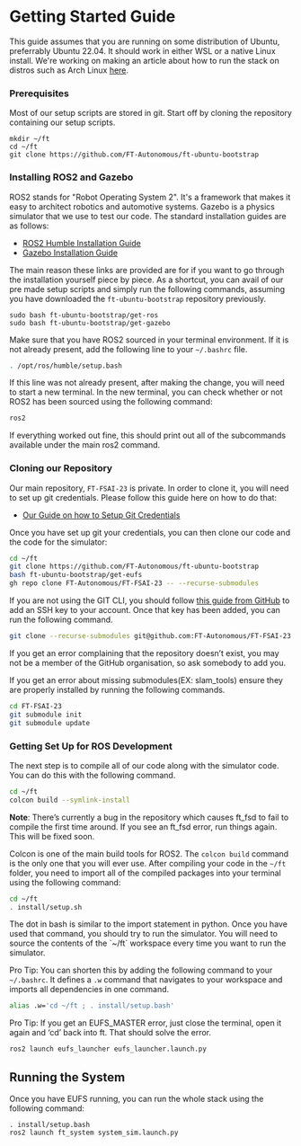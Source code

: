 # Getting Started Guide

This guide assumes that you are running on some distribution of Ubuntu, preferrably Ubuntu 22.04. It should work in either WSL or a native Linux install. We're working on making an article about how to run the stack on distros such as Arch Linux [here](../tutorials/run_code_not_ubuntu.md).

### Prerequisites

Most of our setup scripts are stored in git. Start off by cloning the repository containing our setup scripts.

```
mkdir ~/ft
cd ~/ft
git clone https://github.com/FT-Autonomous/ft-ubuntu-bootstrap
```

### Installing ROS2 and Gazebo

ROS2 stands for "Robot Operating System 2". It's a framework that makes it easy to architect robotics and automotive systems. Gazebo is a physics simulator that we use to test our code. The standard installation guides are as follows:

- [ROS2 Humble Installation Guide](https://docs.ros.org/en/humble/Installation/Ubuntu-Install-Debs.html)
- [Gazebo Installation Guide](https://classic.gazebosim.org/tutorials?tut=install_ubuntu)

The main reason these links are provided are for if you want to go through the installation yourself piece by piece. As a shortcut, you can avail of our pre made setup scripts and simply run the following commands, assuming you have downloaded the `ft-ubuntu-bootstrap` repository previously.

```
sudo bash ft-ubuntu-bootstrap/get-ros
sudo bash ft-ubuntu-bootstrap/get-gazebo
```

Make sure that you have ROS2 sourced in your terminal environment. If it is not already present, add the following line to your `~/.bashrc` file.

```bash
. /opt/ros/humble/setup.bash
```

If this line was not already present, after making the change, you will need to start a new terminal. In the new terminal, you can check whether or not ROS2 has been sourced using  the following command:

```bash
ros2
```

If everything worked out fine, this should print out all of the subcommands available under the main ros2 command.

### Cloning our Repository

Our main repository, `FT-FSAI-23` is private. In order to clone it, you will need to set up git credentials. Please follow this guide here on how to do that:

- [Our Guide on how to Setup Git Credentials](../resources/git.md)

Once you have set up git your credentials, you can then clone our code and the code for the simulator:

```bash
cd ~/ft
git clone https://github.com/FT-Autonomous/ft-ubuntu-bootstrap
bash ft-ubuntu-bootstrap/get-eufs
gh repo clone FT-Autonomous/FT-FSAI-23 -- --recurse-submodules
```

If you are not using the GIT CLI, you should follow [this guide from GitHub](https://docs.github.com/en/authentication/connecting-to-github-with-ssh/generating-a-new-ssh-key-and-adding-it-to-the-ssh-agent) to add an SSH key to your account. Once that key has been added, you can run the following command.

```bash
git clone --recurse-submodules git@github.com:FT-Autonomous/FT-FSAI-23
```

If you get an error complaining that the repository doesn’t exist, you may not be a member of the GitHub organisation, so ask somebody to add you.

If you get an error about missing submodules(EX: slam_tools) ensure they are properly installed by running the following commands.

```bash
cd FT-FSAI-23
git submodule init
git submodule update
```

### Getting Set Up for ROS Development

The next step is to compile all of our code along with the simulator code. You can do this with the following command.

```bash
cd ~/ft
colcon build --symlink-install
```

**Note**: There’s currently a bug in the repository which causes ft\_fsd to fail to compile the first time around. If you see an ft\_fsd error, run things again. This will be fixed soon.

Colcon is one of the main build tools for ROS2. The `colcon build` command is the only one that you will ever use. After compiling your code in the `~/ft` folder, you need to import all of  the compiled packages into your terminal using the following command:

```bash
cd ~/ft
. install/setup.sh
```

The dot in bash is similar to the import statement in python. Once you have used that command, you should try to run the simulator. You will need to source the contents of the \`\~/ft\` workspace every time you want to run the simulator.

Pro Tip: You can shorten this by adding the following command to your `~/.bashrc`. It defines a `.w` command that navigates to your workspace and imports all dependencies in one command.

```bash
alias .w='cd ~/ft ; . install/setup.bash'
```

Pro Tip: If you get an EUFS\_MASTER error, just close the terminal, open it again and ‘cd’ back into ft. That should solve the error.

```bash
ros2 launch eufs_launcher eufs_launcher.launch.py
```

## Running the System

Once you have EUFS running, you can run the whole stack using the following command:

```
. install/setup.bash
ros2 launch ft_system system_sim.launch.py
```